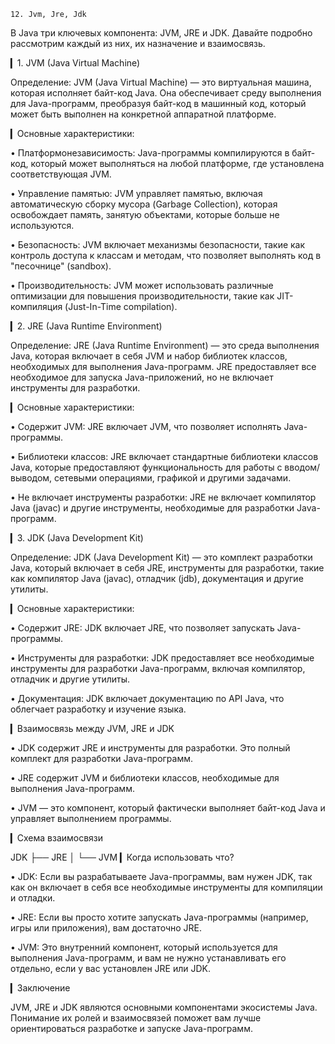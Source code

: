     12.	Jvm, Jre, Jdk

В Java три ключевых компонента: JVM, JRE и JDK. Давайте подробно рассмотрим каждый из них, их назначение и взаимосвязь.

▎1. JVM (Java Virtual Machine)

Определение: JVM (Java Virtual Machine) — это виртуальная машина, которая исполняет байт-код Java. Она обеспечивает среду выполнения для Java-программ, преобразуя байт-код в машинный код, который может быть выполнен на конкретной аппаратной платформе.

▎Основные характеристики:

• Платформонезависимость: Java-программы компилируются в байт-код, который может выполняться на любой платформе, где установлена соответствующая JVM.

• Управление памятью: JVM управляет памятью, включая автоматическую сборку мусора (Garbage Collection), которая освобождает память, занятую объектами, которые больше не используются.

• Безопасность: JVM включает механизмы безопасности, такие как контроль доступа к классам и методам, что позволяет выполнять код в "песочнице" (sandbox).

• Производительность: JVM может использовать различные оптимизации для повышения производительности, такие как JIT-компиляция (Just-In-Time compilation).

▎2. JRE (Java Runtime Environment)

Определение: JRE (Java Runtime Environment) — это среда выполнения Java, которая включает в себя JVM и набор библиотек классов, необходимых для выполнения Java-программ. JRE предоставляет все необходимое для запуска Java-приложений, но не включает инструменты для разработки.

▎Основные характеристики:

• Содержит JVM: JRE включает JVM, что позволяет исполнять Java-программы.

• Библиотеки классов: JRE включает стандартные библиотеки классов Java, которые предоставляют функциональность для работы с вводом/выводом, сетевыми операциями, графикой и другими задачами.

• Не включает инструменты разработки: JRE не включает компилятор Java (javac) и другие инструменты, необходимые для разработки Java-программ.

▎3. JDK (Java Development Kit)

Определение: JDK (Java Development Kit) — это комплект разработки Java, который включает в себя JRE, инструменты для разработки, такие как компилятор Java (javac), отладчик (jdb), документация и другие утилиты.

▎Основные характеристики:

• Содержит JRE: JDK включает JRE, что позволяет запускать Java-программы.

• Инструменты для разработки: JDK предоставляет все необходимые инструменты для разработки Java-программ, включая компилятор, отладчик и другие утилиты.

• Документация: JDK включает документацию по API Java, что облегчает разработку и изучение языка.

▎Взаимосвязь между JVM, JRE и JDK

• JDK содержит JRE и инструменты для разработки. Это полный комплект для разработки Java-программ.

• JRE содержит JVM и библиотеки классов, необходимые для выполнения Java-программ.

• JVM — это компонент, который фактически выполняет байт-код Java и управляет выполнением программы.

▎Схема взаимосвязи

JDK
├── JRE
│   └── JVM
▎Когда использовать что?

• JDK: Если вы разрабатываете Java-программы, вам нужен JDK, так как он включает в себя все необходимые инструменты для компиляции и отладки.

• JRE: Если вы просто хотите запускать Java-программы (например, игры или приложения), вам достаточно JRE.

• JVM: Это внутренний компонент, который используется для выполнения Java-программ, и вам не нужно устанавливать его отдельно, если у вас установлен JRE или JDK.

▎Заключение

JVM, JRE и JDK являются основными компонентами экосистемы Java. Понимание их ролей и взаимосвязей поможет вам лучше ориентироваться разработке и запуске Java-программ.
